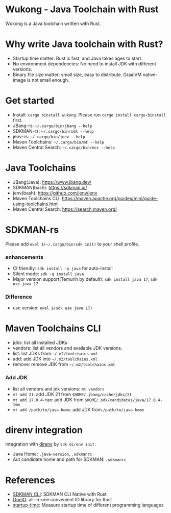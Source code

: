 Wukong - Java Toolchain with Rust
====================================
Wukong is a Java toolchain written with Rust.

# Why write Java toolchain with Rust?

- Startup time matter: Rust is fast, and Java takes ages to start.
- No environment dependencies: No need to install JDK with different versions.
- Binary file size matter: small size, easy to distribute. GraalVM native-image is not small enough.

# Get started

- Install: `cargo binstall wukong`. Please run `cargo install cargo-binstall` first.
- JBang-rs: `~/.cargo/bin/jbang --help`
- SDKMAN-rs: `~/.cargo/bin/sdk --help`
- jenv-rs: `~/.cargo/bin/jenv --help`
- Maven Toolchains: `~/.cargo/bin/mt --help`
- Maven Central Search: `~/.cargo/bin/mcs --help`

# Java Toolchains

- JBang(Java): https://www.jbang.dev/
- SDKMAN(bash): https://sdkman.io/
- jenv(bash): https://github.com/jenv/jenv
- Maven Toolchains CLI: https://maven.apache.org/guides/mini/guide-using-toolchains.html
- Maven Central Search: https://search.maven.org/

# SDKMAN-rs

Please add `eval $(~/.cargo/bin/sdk init)` to your shell profile.

### enhancements

* CI friendly: `sdk install -y java` for auto-install
* Silent mode: `sdk -q install java`
* Major version support(Temurin by default): `sdk install java 17`, `sdk use java 17`

### Difference

* use version: `eval $(sdk use java 17)`

# Maven Toolchains CLI

- jdks: list all installed JDKs
- vendors: list all vendors and available JDK versions.
- list: list JDKs from `~/.m2/toolchains.xml`
- add: add JDK into `~/.m2/toolchains.xml`
- remove: remove JDK from `~/.m2/toolchains.xml`

### Add JDK

- list all vendors and jdk versions: `mt vendors`
- `mt add 21`: add JDK 21 from `$HOME/.jbang/cache/jdks/21`
- `mt add 17.0.4-tem`: add JDK from `$HOME/.sdk/candidates/java/17.0.4-tem`
- `mt add /path/to/java-home`: add JDK from `/path/to/java-home`

# direnv integration

Integration with [direnv](https://direnv.net/) by `sdk direnv init`:

- Java Home: `.java-version`, `.sdkmanrc`
- Aut candidate home and path for SDKMAN: `.sdkmanrc`

# References

* [SDKMAN CLI](https://github.com/sdkman/sdkman-cli-native): SDKMAN CLI Native with Rust
* [OneIO](https://github.com/bgpkit/oneio): all-in-one convenient IO library for Rust
* [startup-time](https://github.com/bdrung/startup-time): Measure startup time of different programming languages
